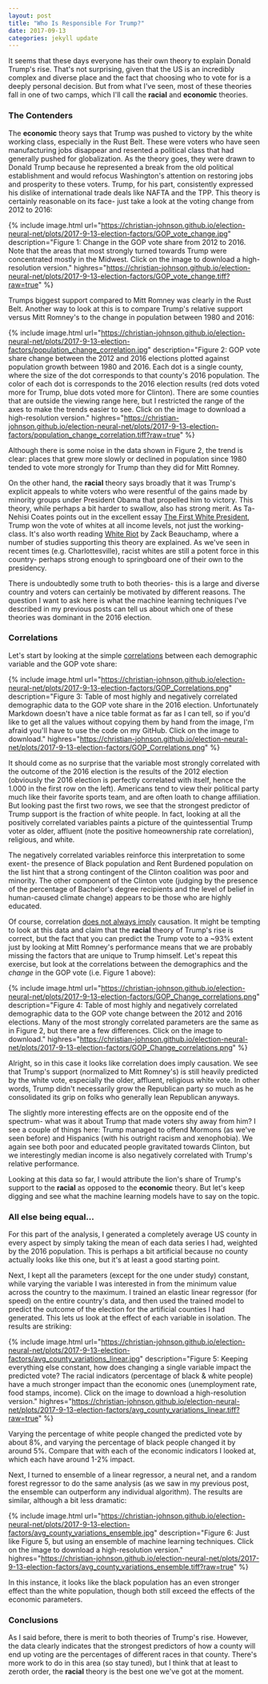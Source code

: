 ```yaml
---
layout: post
title: "Who Is Responsible For Trump?"
date: 2017-09-13
categories: jekyll update
---
```


It seems that these days everyone has their own theory to explain Donald Trump's rise.
That's not surprising, given that the US is an incredibly complex and diverse place and the fact that choosing who to vote for is a deeply personal decision.
But from what I've seen, most of these theories fall in one of two camps, which I'll call the __racial__ and __economic__ theories.

### The Contenders

The __economic__ theory says that Trump was pushed to victory by the white working class, especially in the Rust Belt. 
These were voters who have seen manufacturing jobs disappear and resented a political class that had generally pushed for globalization.
As the theory goes, they were drawn to Donald Trump because he represented a break from the old political establishment and would refocus Washington's attention on restoring jobs and prosperity to these voters. 
Trump, for his part, consistently expressed his dislike of international trade deals like NAFTA and the TPP.
This theory is certainly reasonable on its face- just take a look at the voting change from 2012 to 2016:

{% include image.html url="https://christian-johnson.github.io/election-neural-net/plots/2017-9-13-election-factors/GOP_vote_change.jpg" description="Figure 1: Change in the GOP vote share from 2012 to 2016. Note that the areas that most strongly turned towards Trump were concentrated mostly in the Midwest. Click on the image to download a high-resolution version." highres="https://christian-johnson.github.io/election-neural-net/plots/2017-9-13-election-factors/GOP_vote_change.tiff?raw=true" %}

Trumps biggest support compared to Mitt Romney was clearly in the Rust Belt. 
Another way to look at this is to compare Trump's relative support versus Mitt Romney's to the change in population between 1980 and 2016:

{% include image.html url="https://christian-johnson.github.io/election-neural-net/plots/2017-9-13-election-factors/population_change_correlation.jpg" description="Figure 2: GOP vote share change between the 2012 and 2016 elections plotted against population growth between 1980 and 2016. Each dot is a single county, where the size of the dot corresponds to that county's 2016 population. The color of each dot is corresponds to the 2016 election results (red dots voted more for Trump, blue dots voted more for Clinton). There are some counties that are outside the viewing range here, but I restricted the range of the axes to make the trends easier to see. Click on the image to download a high-resolution version." highres="https://christian-johnson.github.io/election-neural-net/plots/2017-9-13-election-factors/population_change_correlation.tiff?raw=true" %}

Although there is some noise in the data shown in Figure 2, the trend is clear: places that grew more slowly or declined in population since 1980 tended to vote more strongly for Trump than they did for Mitt Romney.

On the other hand, the __racial__ theory says broadly that it was Trump's explicit appeals to white voters who were resentful of the gains made by minority groups under President Obama that propelled him to victory.
This theory, while perhaps a bit harder to swallow, also has strong merit.
As Ta-Nehisi Coates points out in the excellent essay [The First White President](https://www.theatlantic.com/magazine/archive/2017/10/the-first-white-president-ta-nehisi-coates/537909/), Trump won the vote of whites at all income levels, not just the working-class.
It's also worth reading [White Riot](https://www.vox.com/2016/9/19/12933072/far-right-white-riot-trump-brexit) by Zack Beauchamp, where a number of studies supporting this theory are explained.
As we've seen in recent times (e.g. Charlottesville), racist whites are still a potent force in this country- perhaps strong enough to springboard one of their own to the presidency.

There is undoubtedly some truth to both theories- this is a large and diverse country and voters can certainly be motivated by different reasons.
The question I want to ask here is what the machine learning techniques I've described in my previous posts can tell us about which one of these theories was dominant in the 2016 election.

### Correlations

Let's start by looking at the simple [correlations](https://en.wikipedia.org/wiki/Correlation_and_dependence) between each demographic variable and the GOP vote share:

{% include image.html url="https://christian-johnson.github.io/election-neural-net/plots/2017-9-13-election-factors/GOP_Correlations.png" description="Figure 3: Table of most highly and negatively correlated demographic data to the GOP vote share in the 2016 election. Unfortunately Markdown doesn't have a nice table format as far as I can tell, so if you'd like to get all the values without copying them by hand from the image, I'm afraid you'll have to use the code on my GitHub. Click on the image to download." highres="https://christian-johnson.github.io/election-neural-net/plots/2017-9-13-election-factors/GOP_Correlations.png" %}

It should come as no surprise that the variable most strongly correlated with the outcome of the 2016 election is the results of the 2012 election (obviously the 2016 election is perfectly correlated with itself, hence the 1.000 in the first row on the left). 
Americans tend to view their political party much like their favorite sports team, and are often loath to change affiliation.
But looking past the first two rows, we see that the strongest predictor of Trump support is the fraction of white people. 
In fact, looking at all the positively correlated variables paints a picture of the quintessential Trump voter as older, affluent (note the positive homeownership rate correlation), religious, and white.

The negatively correlated variables reinforce this interpretation to some exent- the presence of Black population and Rent Burdened population on the list hint that a strong contingent of the Clinton coalition was poor and minority. 
The other component of the Clinton vote (judging by the presence of the percentage of Bachelor's degree recipients and the level of belief in human-caused climate change) appears to be those who are highly educated.

Of course, correlation [does not always imply](https://www.xkcd.com/552/) causation.
It might be tempting to look at this data and claim that the __racial__ theory of Trump's rise is correct, but the fact that you can predict the Trump vote to a ~93% extent just by looking at Mitt Romney's performance means that we are probably missing the factors that are unique to Trump himself.
Let's repeat this exercise, but look at the correlations between the demographics and the *change* in the GOP vote (i.e. Figure 1 above):

{% include image.html url="https://christian-johnson.github.io/election-neural-net/plots/2017-9-13-election-factors/GOP_Change_correlations.png" description="Figure 4: Table of most highly and negatively correlated demographic data to the GOP vote change between the 2012 and 2016 elections. Many of the most strongly correlated parameters are the same as in Figure 2, but there are a few differences. Click on the image to download." highres="https://christian-johnson.github.io/election-neural-net/plots/2017-9-13-election-factors/GOP_Change_correlations.png" %}

Alright, so in this case it looks like correlation does imply causation. 
We see that Trump's support (normalized to Mitt Romney's) is still heavily predicted by the white vote, especially the older, affluent, religious white vote.
In other words, Trump didn't necessarily grow the Republican party so much as he consolidated its grip on folks who generally lean Republican anyways.

The slightly more interesting effects are on the opposite end of the spectrum- what was it about Trump that made voters shy away from him?
I see a couple of things here: Trump managed to offend Mormons (as we've seen before) and Hispanics (with his outright racism and xenophobia).
We again see both poor and educated people gravitated towards Clinton, but we interestingly median income is also negatively correlated with Trump's relative performance.

Looking at this data so far, I would attribute the lion's share of Trump's support to the __racial__ as opposed to the __economic__ theory. 
But let's keep digging and see what the machine learning models have to say on the topic.


### All else being equal...

For this part of the analysis, I generated a completely average US county in every aspect by simply taking the mean of each data series I had, weighted by the 2016 population.
This is perhaps a bit artificial because no county actually looks like this one, but it's at least a good starting point.

Next, I kept all the parameters (except for the one under study) constant, while varying the variable I was interested in from the minimum value across the country to the maximum. 
I trained an elastic linear regressor (for speed) on the entire country's data, and then used the trained model to predict the outcome of the election for the artificial counties I had generated.
This lets us look at the effect of each variable in isolation.
The results are striking:

{% include image.html url="https://christian-johnson.github.io/election-neural-net/plots/2017-9-13-election-factors/avg_county_variations_linear.jpg" description="Figure 5: Keeping everything else constant, how does changing a single variable impact the predicted vote? The racial indicators (percentage of black & white people) have a much stronger impact than the economic ones (unemployment rate, food stamps, income).  Click on the image to download a high-resolution version." highres="https://christian-johnson.github.io/election-neural-net/plots/2017-9-13-election-factors/avg_county_variations_linear.tiff?raw=true" %}

Varying the percentage of white people changed the predicted vote by about 8%, and varying the percentage of black people changed it by around 5%.
Compare that with each of the economic indicators I looked at, which each have around 1-2% impact.

Next, I turned to ensemble of a linear regressor, a neural net, and a random forest regressor to do the same analysis (as we saw in my previous post, the ensemble can outperform any individual algorithm).
The results are similar, although a bit less dramatic:

{% include image.html url="https://christian-johnson.github.io/election-neural-net/plots/2017-9-13-election-factors/avg_county_variations_ensemble.jpg" description="Figure 6: Just like Figure 5, but using an ensemble of machine learning techniques. Click on the image to download a high-resolution version." highres="https://christian-johnson.github.io/election-neural-net/plots/2017-9-13-election-factors/avg_county_variations_ensemble.tiff?raw=true" %}

In this instance, it looks like the black population has an even stronger effect than the white population, though both still exceed the effects of the economic parameters.

### Conclusions

As I said before, there is merit to both theories of Trump's rise.
However, the data clearly indicates that the strongest predictors of how a county will end up voting are the percentages of different races in that county.
There's more work to do in this area (so stay tuned), but I think that at least to zeroth order, the __racial__ theory is the best one we've got at the moment.